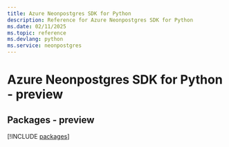 ```yaml
---
title: Azure Neonpostgres SDK for Python
description: Reference for Azure Neonpostgres SDK for Python
ms.date: 02/11/2025
ms.topic: reference
ms.devlang: python
ms.service: neonpostgres
---
```

# Azure Neonpostgres SDK for Python - preview
## Packages - preview
[!INCLUDE [packages](neonpostgres-index.md)]